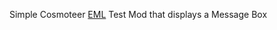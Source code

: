 Simple Cosmoteer [EML](https://github.com/C0dingschmuser/EnhancedModLoader) Test Mod that displays a Message Box
